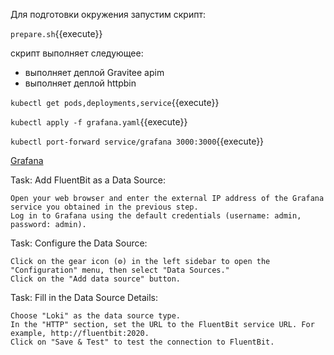 Для  подготовки окружения запустим скрипт: 

`prepare.sh`{{execute}}

скрипт выполняет следующее:
- выполняет деплой Gravitee apim
- выполняет деплой httpbin

`kubectl get pods,deployments,service`{{execute}}

`kubectl apply -f grafana.yaml`{{execute}}


`kubectl port-forward service/grafana 3000:3000`{{execute}}


[Grafana](https://[[HOST_SUBDOMAIN]]-32100-[[KATACODA_HOST]].environments.katacoda.com/)

Task: Add FluentBit as a Data Source:

    Open your web browser and enter the external IP address of the Grafana service you obtained in the previous step.
    Log in to Grafana using the default credentials (username: admin, password: admin).

Task: Configure the Data Source:

    Click on the gear icon (⚙️) in the left sidebar to open the "Configuration" menu, then select "Data Sources."
    Click on the "Add data source" button.

Task: Fill in the Data Source Details:

    Choose "Loki" as the data source type.
    In the "HTTP" section, set the URL to the FluentBit service URL. For example, http://fluentbit:2020.
    Click on "Save & Test" to test the connection to FluentBit.